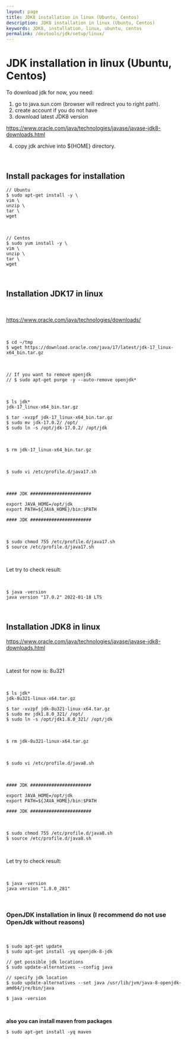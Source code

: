 ```yaml
---
layout: page
title: JDK8 installation in linux (Ubuntu, Centos)
description: JDK8 installation in linux (Ubuntu, Centos)
keywords: JDK8, installation, linux, ubuntu, centos
permalink: /devtools/jdk/setup/linux/
---
```


# JDK installation in linux (Ubuntu, Centos)

To download jdk for now, you need:

1. go to java.sun.com (browser will redirect you to right path).
2. create account if you do not have
3. download latest JDK8 version

https://www.oracle.com/java/technologies/javase/javase-jdk8-downloads.html

4. copy jdk archive into ${HOME} directory.

<br/>

## Install packages for installation

<!--

# sed -i "s/.*PasswordAuthentication.*/PasswordAuthentication yes/g" /etc/ssh/sshd_config
# service sshd reload

-->

    // Ubuntu
    $ sudo apt-get install -y \
    vim \
    unzip \
    tar \
    wget

<br/>

    // Centos
    $ sudo yum install -y \
    vim \
    unzip \
    tar \
    wget

<br/>

## Installation JDK17 in linux

<br/>

https://www.oracle.com/java/technologies/downloads/

<br/>

```
$ cd ~/tmp
$ wget https://download.oracle.com/java/17/latest/jdk-17_linux-x64_bin.tar.gz
```

<br/>

```
// If you want to remove openjdk
// $ sudo apt-get purge -y --auto-remove openjdk*
```

<br/>

```
$ ls jdk*
jdk-17_linux-x64_bin.tar.gz

$ tar -xvzpf jdk-17_linux-x64_bin.tar.gz
$ sudo mv jdk-17.0.2/ /opt/
$ sudo ln -s /opt/jdk-17.0.2/ /opt/jdk
```

<br/>

```
$ rm jdk-17_linux-x64_bin.tar.gz
```

<br/>

```
$ sudo vi /etc/profile.d/java17.sh
```

<br/>

```
#### JDK #######################

export JAVA_HOME=/opt/jdk
export PATH=${JAVA_HOME}/bin:$PATH

#### JDK #######################
```

<br/>

```
$ sudo chmod 755 /etc/profile.d/java17.sh
$ source /etc/profile.d/java17.sh
```

<br/>

Let try to check result:

<br/>

```
$ java -version
java version "17.0.2" 2022-01-18 LTS
```

<br/>

## Installation JDK8 in linux

https://www.oracle.com/java/technologies/javase/javase-jdk8-downloads.html

<br/>

Latest for now is: 8u321

<br/>

    $ ls jdk*
    jdk-8u321-linux-x64.tar.gz

    $ tar -xvzpf jdk-8u321-linux-x64.tar.gz
    $ sudo mv jdk1.8.0_321/ /opt/
    $ sudo ln -s /opt/jdk1.8.0_321/ /opt/jdk

<br/>

    $ rm jdk-8u321-linux-x64.tar.gz

<br/>

    $ sudo vi /etc/profile.d/java8.sh

<br/>

```
#### JDK #######################

export JAVA_HOME=/opt/jdk
export PATH=${JAVA_HOME}/bin:$PATH

#### JDK #######################
```

<br/>

```
$ sudo chmod 755 /etc/profile.d/java8.sh
$ source /etc/profile.d/java8.sh
```

<br/>

Let try to check result:

<br/>

```
$ java -version
java version "1.8.0_281"
```

<br/>

### OpenJDK installation in linux (I recommend do not use OpenJdk without reasons)

<br/>

    $ sudo apt-get update
    $ sudo apt-get install -yq openjdk-8-jdk

    // get possible jdk locations
    $ sudo update-alternatives --config java

    // specify jdk location
    $ sudo update-alternatives --set java /usr/lib/jvm/java-8-openjdk-amd64/jre/bin/java

    $ java -version

<br/>

**also you can install maven from packages**

    $ sudo apt-get install -yq maven

